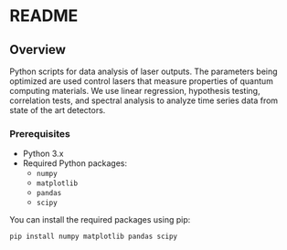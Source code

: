 # README

## Overview

Python scripts for data analysis of laser outputs. The parameters being optimized are used control lasers that measure properties of quantum computing materials. We use linear regression, hypothesis testing, correlation tests, and spectral analysis to analyze time series data from state of the art detectors.

### Prerequisites
- Python 3.x
- Required Python packages:
  - `numpy`
  - `matplotlib`
  - `pandas`
  - `scipy`

You can install the required packages using pip:

```bash
pip install numpy matplotlib pandas scipy
```

